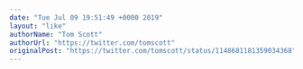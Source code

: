 ```yaml
---
date: "Tue Jul 09 19:51:49 +0000 2019"
layout: "like"
authorName: "Tom Scott"
authorUrl: "https://twitter.com/tomscott"
originalPost: "https://twitter.com/tomscott/status/1148681181359034368"
---
```

